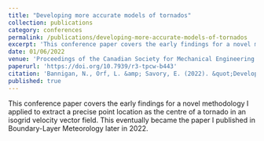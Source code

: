```yaml
---
title: "Developing more accurate models of tornados"
collection: publications
category: conferences
permalink: /publications/developing-more-accurate-models-of-tornados
excerpt: 'This conference paper covers the early findings for a novel methodology I applied to extract a precise point location as the centre of a tornado in an isogrid velocity vector field. This eventually became the paper I published in Boundary-Layer Meteorology later in 2022.'
date: 01/06/2022
venue: 'Proceedings of the Canadian Society for Mechanical Engineering International Congress 2022'
paperurl: 'https://doi.org/10.7939/r3-tpcw-b443'
citation: 'Bannigan, N., Orf, L. &amp; Savory, E. (2022). &quot;Developing more accurate models of tornados.&quot; <i>Proceedings of the Canadian Society for Mechanical Engineering International Congress 2022</i>. 5.'
published: true
---
```

This conference paper covers the early findings for a novel methodology I applied to extract a precise point location as the centre of a tornado in an isogrid velocity vector field. This eventually became the paper I published in Boundary-Layer Meteorology later in 2022.